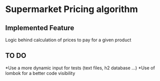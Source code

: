 # Supermarket Pricing algorithm

## Implemented Feature

Logic behind calculation of prices to pay for a given product

## TO DO

*Use a more dynamic input for tests (text files, h2 database ...)
*Use of lombok for a better code visibility